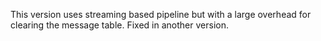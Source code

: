 This version uses streaming based pipeline but with a large overhead for clearing the message table.
Fixed in another version.
